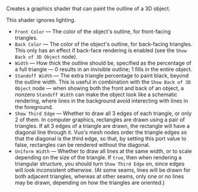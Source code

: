 Creates a graphics shader that can paint the outline of a 3D object.

This shader ignores lighting.

   - `Front Color` — The color of the object's outline, for front-facing triangles.
   - `Back Color` — The color of the object's outline, for back-facing triangles.  This only has an effect if back-face rendering is enabled (see the `Show Back of 3D Object` node).
   - `Width` — How thick the outline should be, specified as the percentage of a full triangle — 0 results in an invisible outline; 1 fills in the entire object.
   - `Standoff Width` — The extra triangle percentage to paint black, beyond the outline width.  This is useful in combination with the `Show Back of 3D Object` node — when showing both the front and back of an object, a nonzero `Standoff Width` can make the object look like a schematic rendering, where lines in the background avoid interecting with lines in the foreground.
   - `Show Third Edge` — Whether to draw all 3 edges of each triangle, or only 2 of them.  In computer graphics, rectangles are drawn using a pair of triangles.  If all 3 edges of a triangle are drawn, the rectangle will have a diagonal line through it.  Vuo's mesh nodes order the triangle edges so that the diagonal is the third edge, so that, by setting this port value to false, rectangles can be rendered without the diagonal.
   - `Uniform Width` — Whether to draw all lines at the same width, or to scale depending on the size of the triangle. If `true`, then when rendering a triangular structure, you should turn `Show Third Edge` on, since edges will look inconsistent otherwise. (At some seams, lines will be drawn for both adjacent triangles, whereas at other seams, only one or no lines may be drawn, depending on how the triangles are oriented.)
